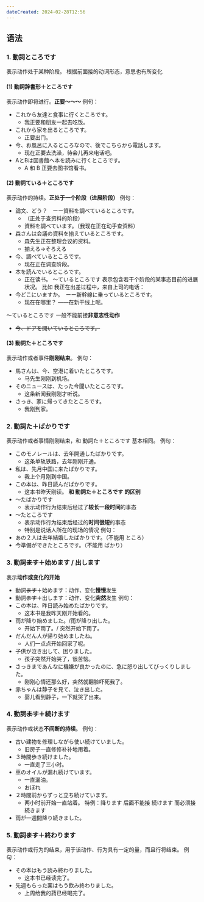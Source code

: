 ```yaml
---
dateCreated: 2024-02-28T12:56
---
```

## 语法
### 1. 動詞ところです
表示动作处于某种阶段。
根据前面接的动词形态，意思也有所变化
#### (1) 動詞辞書形＋ところです
表示动作即将进行。**正要～～～**
例句：
- これから友達と食事に行くところです。
	- 我正要和朋友一起去吃饭。
- これから家を出るところです。
	- 正要出门。
- 今、お風呂に入るところなので、後でこちらから電話します。
	- 现在正要去洗澡，待会儿再来电话吧。
- AとBは図書館へ本を読みに行くところです。
	- A 和 B 正要去图书馆看书。
#### (2) 動詞ている＋ところです
表示动作的持续。**正处于一个阶段（进展阶段）**
例句：
- 論文、どう？　ーー資料を調べているところです。
	- （正处于查资料的阶段）
	- 資料を調べています。（我现在正在动手查资料）
- 森さんは会議の資料を揃えているところです。
	- 森先生正在整理会议的资料。
	- 揃える→そろえる
- 今、調べているところです。
	- 现在正在调查阶段。
- 本を読んでいるところです。
	- 正在读书。
〜ているところです 表示包含若干个阶段的某事态目前的进展状况。
比如 我正在出差过程中，来自上司的电话：
- 今どこにいますか。　ーー新幹線に乗っているところです。
	- 现在在哪里？  ——在新干线上呢。

〜ているところです 一般不能前接**非意志性动作**
- ~~今、ドアを開いているところです。~~
#### (3) 動詞た＋ところです
表示动作或者事件**刚刚结束**。
例句：
- 馬さんは、今、空港に着いたところです。
	- 马先生刚刚到机场。
- そのニュースは、たった今聞いたところです。
	- 这条新闻我刚刚才听说。
- さっき、家に帰ってきたところです。
	- 我刚到家。
### 2. 動詞た＋ばかりです
表示动作或者事情刚刚结束，和 動詞た＋ところです 基本相同。
例句：
- このモノレールは、去年開通したばかりです。
	- 这条单轨铁路，去年刚刚开通。
- 私は、先月中国に来たばかりです。
	- 我上个月刚到中国。
- この本は、昨日読んだばかりです。
	- 这本书昨天刚读。
**和 動詞た＋ところです 的区别**
- 〜たばかりです
	- 表示动作行为结束后经过了**较长一段时间**的事态
- 〜たところです
	- 表示动作行为结束后经过的**时间很短**的事态
	- 特别是说话人所在的现场的情况
例句：
- あの２人は去年結婚したばかりです。（不能用 ところ）
- 今準備ができたところです。（不能用 ばかり）
### 3. 動詞~~ます~~＋始めます / 出します
表示**动作或变化的开始**
- 動詞~~ます~~＋始めます：动作、变化**慢慢**发生
- 動詞~~ます~~＋出します：动作、变化**突然**发生
例句：
- この本は、昨日読み始めたばかりです。
	- 这本书是我昨天刚开始看的。
- 雨が降り始めました。/雨が降り出した。
	- 开始下雨了。/ 突然开始下雨了。
- だんだん人が帰り始めましたね。
	- 人们一点点开始回家了呢。
- 子供が泣き出して、困りました。
	- 孩子突然开始哭了，很苦恼。
- さっきまであんなに機嫌が良かったのに、急に怒り出してびっくりしました。
	- 刚刚心情还那么好，突然就翻脸吓死我了。
- 赤ちゃんは静子を見て、泣き出した。
	- 婴儿看到静子，一下就哭了出来。
### 4. 動詞~~ます~~＋続けます
表示动作或状态**不间断的持续**。
例句：
- 古い建物を修理しながら使い続けていました。
	- 旧房子一直修修补补地用着。
- ３時間歩き続けました。
	- 一直走了三小时。
- 車のオイルが漏れ続けています。
	- 一直漏油。
	- おぼれ
- ２時間前からずっと立ち続けています。
	- 两小时前开始一直站着。
特例：降ります 后面不能接 続けます 而必须接 続きます
- 雨が一週間降り続きました。
### 5. 動詞~~ます~~＋終わります
表示动作或行为的结束，用于该动作、行为具有一定的量，而且行将结束。
例句：
- その本はもう読み終わりました。
	- 这本书已经读完了。
- 先週もらった薬はもう飲み終わりました。
	- 上周给我的药已经喝完了。
